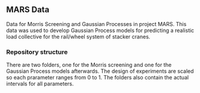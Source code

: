## MARS Data
Data for Morris Screening and Gaussian Processes in project MARS. This data was used to develop Gaussian Process models for predicting a realistic load collective for the rail/wheel system of stacker cranes.

### Repository structure
There are two folders, one for the Morris screening and one for the Gaussian Process models afterwards. The design of experiments are scaled so each prarameter ranges from 0 to 1. The folders also contain the actual intervals for all parameters. 
